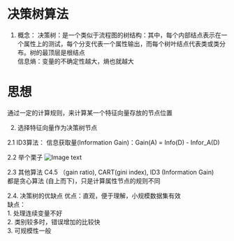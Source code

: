 # 决策树算法


1. 概念：
决策树：是一个类似于流程图的树结构：其中，每个内部结点表示在一个属性上的测试，每个分支代表一个属性输出，而每个树叶结点代表类或类分布。树的最顶层是根结点 <br/>
信息熵：变量的不确定性越大，熵也就越大


# 思想
通过一定的计算规则，来计算某一个特征向量存放的节点位置


2. 选择特征向量作为决策树节点

2.1 ID3算法：
    信息获取量(Information Gain)：Gain(A) = Info(D) - Infor_A(D)


2.2 举个栗子
    ![Image text](决策树_ID3_计算规则.png)


2.3 其他算法
    C4.5 （gain ratio), CART(gini index), ID3 (Information Gain) <br/>
    都是贪心算法 (自上而下)，只是计算属性节点的规则不同


2.4. 决策树的优缺点
    优点：直观，便于理解，小规模数据集有效 <br/>
    缺点： <br/>
        1. 处理连续变量不好 <br/>
        2. 类别较多时，错误增加的比较快 <br/>
        3. 可规模性一般
